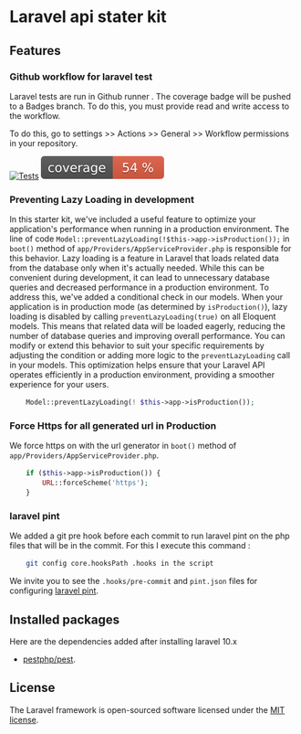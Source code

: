 # Laravel api stater kit

## Features

### Github workflow for laravel test

Laravel tests are run in Github runner . The coverage badge will be pushed to a Badges branch. To do this, you must provide read and write access to the workflow.<br>

To do this, go to settings >> Actions >> General >> Workflow permissions in your repository.

[![Tests](https://github.com/jeremieflahaut/laravel-api-starter-kit/actions/workflows/tests.yml/badge.svg)](https://github.com/jeremieflahaut/laravel-api-starter-kit/actions/workflows/tests.yml)
![Coverage](https://github.com/jeremieflahaut/laravel-api-starter-kit/blob/badges/coverage.svg?raw=true&sanitize=true&branch=badges)

### Preventing Lazy Loading in development
In this starter kit, we've included a useful feature to optimize your application's performance when running in a production environment. The line of code `Model::preventLazyLoading(!$this->app->isProduction());` in `boot()` method of `app/Providers/AppServiceProvider.php` is responsible for this behavior.
Lazy loading is a feature in Laravel that loads related data from the database only when it's actually needed. While this can be convenient during development, it can lead to unnecessary database queries and decreased performance in a production environment.
To address this, we've added a conditional check in our models. When your application is in production mode (as determined by `isProduction()`), lazy loading is disabled by calling `preventLazyLoading(true)` on all Eloquent models. This means that related data will be loaded eagerly, reducing the number of database queries and improving overall performance.
You can modify or extend this behavior to suit your specific requirements by adjusting the condition or adding more logic to the `preventLazyLoading` call in your models.
This optimization helps ensure that your Laravel API operates efficiently in a production environment, providing a smoother experience for your users.

```php
    Model::preventLazyLoading(! $this->app->isProduction());
```

### Force Https for all generated url in Production

We force https on with the url generator in `boot()` method of `app/Providers/AppServiceProvider.php`.

```php
    if ($this->app->isProduction()) {
        URL::forceScheme('https');
    }
```

### laravel pint
We added a git pre hook before each commit to run laravel pint on the php files that will be in the commit. 
For this I execute this command : 

```bash
    git config core.hooksPath .hooks in the script
```

We invite you to see the `.hooks/pre-commit` and `pint.json` files for configuring [laravel pint](https://laravel.com/docs/10.x/pint).

## Installed packages
Here are the dependencies added after installing laravel 10.x

- [pestphp/pest](https://pestphp.com/).

## License

The Laravel framework is open-sourced software licensed under the [MIT license](https://opensource.org/licenses/MIT).
